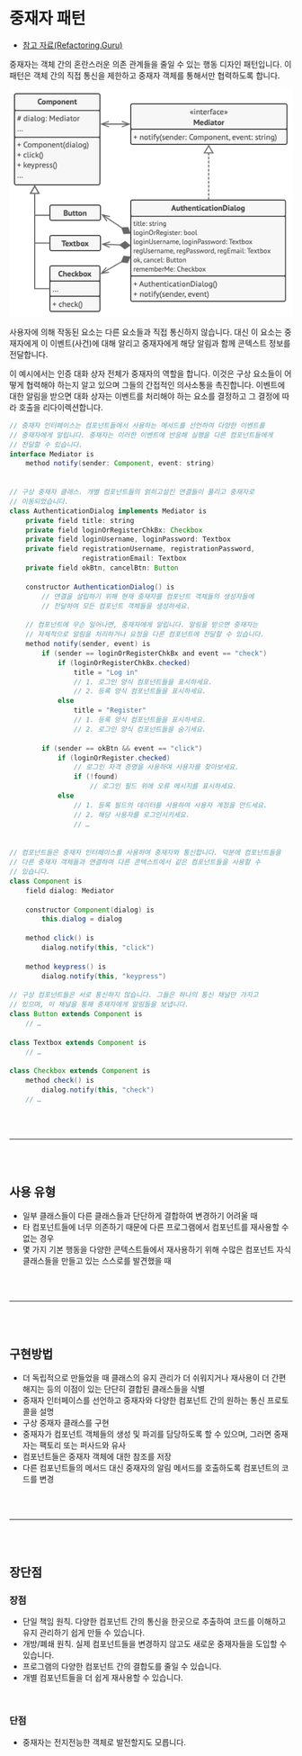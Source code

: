 # 중재자 패턴

- [참고 자료(Refactoring.Guru)](https://refactoring.guru/ko/design-patterns/mediator)

중재자는 객체 간의 혼란스러운 의존 관계들을 줄일 수 있는 행동 디자인 패턴입니다. 이 패턴은 객체 간의 직접 통신을 제한하고 중재자 객체를 통해서만 협력하도록 합니다.

![](images/mediator1.png)

사용자에 의해 작동된 요소는 다른 요소들과 직접 통신하지 않습니다. 대신 이 요소는 중재자에게 이 이벤트​(사건)​에 대해 알리고 중재자에게 해당 알림과 함께 콘텍스트 정보를 전달합니다.

이 예시에서는 인증 대화 상자 전체가 중재자의 역할을 합니다. 이것은 구상 요소들이 어떻게 협력해야 하는지 알고 있으며 그들의 간접적인 의사소통을 촉진합니다. 이벤트에 대한 알림을 받으면 대화 상자는 이벤트를 처리해야 하는 요소를 결정하고 그 결정에 따라 호출을 리다이렉션합니다.

```java
// 중재자 인터페이스는 컴포넌트들에서 사용하는 메서드를 선언하여 다양한 이벤트를
// 중재자에게 알립니다. 중재자는 이러한 이벤트에 반응해 실행을 다른 컴포넌트들에게
// 전달할 수 있습니다.
interface Mediator is
    method notify(sender: Component, event: string)


// 구상 중재자 클래스. 개별 컴포넌트들의 얽히고설킨 연결들이 풀리고 중재자로
// 이동되었습니다.
class AuthenticationDialog implements Mediator is
    private field title: string
    private field loginOrRegisterChkBx: Checkbox
    private field loginUsername, loginPassword: Textbox
    private field registrationUsername, registrationPassword,
                  registrationEmail: Textbox
    private field okBtn, cancelBtn: Button

    constructor AuthenticationDialog() is
        // 연결을 설립하기 위해 현재 중재자를 컴포넌트 객체들의 생성자들에
        // 전달하여 모든 컴포넌트 객체들을 생성하세요.

    // 컴포넌트에 무슨 일어나면, 중재자에게 알립니다. 알림을 받으면 중재자는
    // 자체적으로 알림을 처리하거나 요청을 다른 컴포넌트에 전달할 수 있습니다.
    method notify(sender, event) is
        if (sender == loginOrRegisterChkBx and event == "check")
            if (loginOrRegisterChkBx.checked)
                title = "Log in"
                // 1. 로그인 양식 컴포넌트들을 표시하세요.
                // 2. 등록 양식 컴포넌트들을 표시하세요.
            else
                title = "Register"
                // 1. 등록 양식 컴포넌트들을 표시하세요.
                // 2. 로그인 양식 컴포넌트들을 숨기세요.

        if (sender == okBtn && event == "click")
            if (loginOrRegister.checked)
                // 로그인 자격 증명을 사용하여 사용자를 찾아보세요.
                if (!found)
                    // 로그인 필드 위에 오류 메시지를 표시하세요.
            else
                // 1. 등록 필드의 데이터를 사용하여 사용자 계정을 만드세요.
                // 2. 해당 사용자를 로그인시키세요.
                // …


// 컴포넌트들은 중재자 인터페이스를 사용하여 중재자와 통신합니다. 덕분에 컴포넌트들을
// 다른 중재자 객체들과 연결하여 다른 콘텍스트에서 같은 컴포넌트들을 사용할 수
// 있습니다.
class Component is
    field dialog: Mediator

    constructor Component(dialog) is
        this.dialog = dialog

    method click() is
        dialog.notify(this, "click")

    method keypress() is
        dialog.notify(this, "keypress")

// 구상 컴포넌트들은 서로 통신하지 않습니다. 그들은 하나의 통신 채널만 가지고
// 있으며, 이 채널을 통해 중재자에게 알림들을 보냅니다.
class Button extends Component is
    // …

class Textbox extends Component is
    // …

class Checkbox extends Component is
    method check() is
        dialog.notify(this, "check")
    // …
```

<br /><br />

---

<br /><br />

## 사용 유형

- 일부 클래스들이 다른 클래스들과 단단하게 결합하여 변경하기 어려울 때
- 타 컴포넌트들에 너무 의존하기 때문에 다른 프로그램에서 컴포넌트를 재사용할 수 없는 경우
- 몇 가지 기본 행동을 다양한 콘텍스트들에서 재사용하기 위해 수많은 컴포넌트 자식 클래스들을 만들고 있는 스스로를 발견했을 때

<br /><br />

---

<br /><br />

## 구현방법

- 더 독립적으로 만들었을 때 클래스의 유지 관리가 더 쉬워지거나 재사용이 더 간편해지는 등의 이점이 있는 단단히 결합된 클래스들을 식별
- 중재자 인터페이스를 선언하고 중재자와 다양한 컴포넌트 간의 원하는 통신 프로토콜을 설명
- 구상 중재자 클래스를 구현
- 중재자가 컴포넌트 객체들의 생성 및 파괴를 담당하도록 할 수 있으며, 그러면 중재자는 팩토리 또는 퍼사드와 유사
- 컴포넌트들은 중재자 객체에 대한 참조를 저장
- 다른 컴포넌트들의 메서드 대신 중재자의 알림 메서드를 호출하도록 컴포넌트의 코드를 변경

<br /><br />

---

<br /><br />

## 장단점

### 장점

- 단일 책임 원칙. 다양한 컴포넌트 간의 통신을 한곳으로 추출하여 코드를 이해하고 유지 관리하기 쉽게 만들 수 있습니다.
- 개방/폐쇄 원칙. 실제 컴포넌트들을 변경하지 않고도 새로운 중재자들을 도입할 수 있습니다.
- 프로그램의 다양한 컴포넌트 간의 결합도를 줄일 수 있습니다.
- 개별 컴포넌트들을 더 쉽게 재사용할 수 있습니다.

<br />

### 단점

- 중재자는 전지전능한 객체로 발전할지도 모릅니다.
